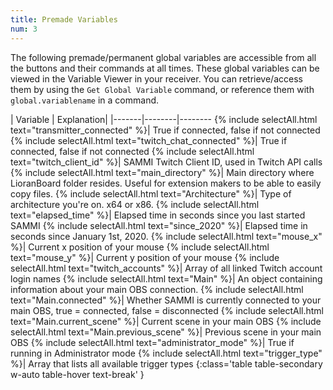 ```yaml
---
title: Premade Variables
num: 3
---
```


The following premade/permanent global variables are accessible from all the buttons and their commands at all times. These global variables can be viewed in the Variable Viewer in your receiver. You can retrieve/access them by using the `Get Global Variable` command, or reference them with `global.variablename` in a command.



| Variable | Explanation|
|-------|--------|--------
{% include selectAll.html text="transmitter_connected" %}| True if connected, false if not connected
{% include selectAll.html text="twitch_chat_connected" %}| True if connected, false if not connected
{% include selectAll.html text="twitch_client_id" %}| SAMMI Twitch Client ID, used in Twitch API calls
{% include selectAll.html text="main_directory" %}| Main directory where LioranBoard folder resides. Useful for extension makers to be able to easily copy files.
{% include selectAll.html text="Architecture" %}| Type of architecture you're on. x64 or x86.
{% include selectAll.html text="elapsed_time" %}| Elapsed time in seconds since you last started SAMMI
{% include selectAll.html text="since_2020" %}| Elapsed time in seconds since January 1st, 2020.
{% include selectAll.html text="mouse_x" %}| Current x position of your mouse
{% include selectAll.html text="mouse_y" %}| Current y position of your mouse
{% include selectAll.html text="twitch_accounts" %}| Array of all linked Twitch account login names
{% include selectAll.html text="Main" %}| An object containing information about your main OBS connection.
{% include selectAll.html text="Main.connected" %}| Whether SAMMI is currently connected to your main OBS, true = connected, false = disconnected
{% include selectAll.html text="Main.current_scene" %}| Current scene in your main OBS
{% include selectAll.html text="Main.previous_scene" %}| Previous scene in your main OBS
{% include selectAll.html text="administrator_mode" %}| True if running in Administrator mode
{% include selectAll.html text="trigger_type" %}| Array that lists all available trigger types
{:class='table table-secondary w-auto table-hover text-break' }
